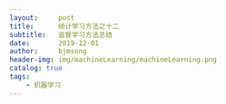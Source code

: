 ```yaml
---
layout:     post
title:      统计学习方法之十二
subtitle:   监督学习方法总结
date:       2019-12-01
author:     bjmsong
header-img: img/machineLearning/machineLearning.png
catalog: true
tags:
    - 机器学习
---
```

>
